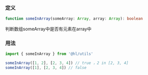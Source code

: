 ### 定义

```ts
function someInArray(someArray: Array, array: Array): boolean
```

判断数组someArray中是否有元素在array中

### 用法

```js
import { someInArray } from '@hl/utils'

someInArray([1, 2], [2, 3, 4]) // true ，2 in [2, 3, 4]
someInArray([1], [2, 3, 4]) // false

```
